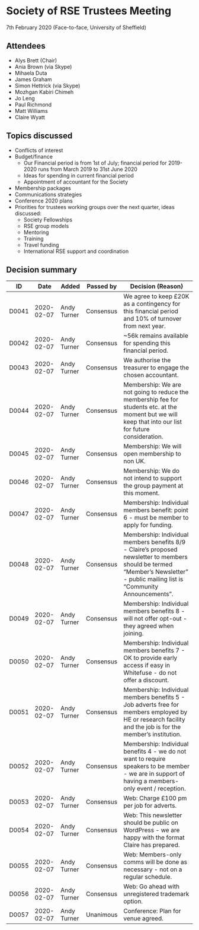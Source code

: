 # Society of RSE Trustees Meeting

7th February 2020 (Face-to-face, University of Sheffield)

## Attendees

   - Alys Brett (Chair)
   - Ania Brown (via Skype)
   - Mihaela Duta
   - James Graham
   - Simon Hettrick (via Skype)
   - Mozhgan Kabiri Chimeh
   - Jo Leng
   - Paul Richmond
   - Matt Williams
   - Claire Wyatt

## Topics discussed

   - Conflicts of interest
   - Budget/finance
     +  Our Financial period is from 1st of July; financial period for 2019-2020 runs from March 2019 to 31st June 2020
     +  Ideas for spending in current financial period
     +  Appointment of accountant for the Society
   - Membership packages
   - Communications strategies
   - Conference 2020 plans
   - Priorities for trustees working groups over the next quarter, ideas discussed:
     +  Society Fellowships
     +  RSE group models
     +  Mentoring
     +  Training
     +  Travel funding
     +  International RSE support and coordination

## Decision summary

| ID  | Date       | Added       | Passed by | Decision (Reason)                                                                                                                                                                                                          |
|-----|------------|-------------|-----------|----------------------------------------------------------------------------------------------------------------------------------------------------------------------------------------------------------------------------|
| D0041 | 2020-02-07 | Andy Turner    | Consensus | We agree to keep £20K as a contingency for  this financial period and 10% of turnover from next year. |
| D0042 | 2020-02-07 | Andy Turner    | Consensus | ~56k remains available for spending this financial period. |
| D0043 | 2020-02-07 | Andy Turner    | Consensus | We authorise the treasurer to engage the chosen accountant. |
| D0044 | 2020-02-07 | Andy Turner    | Consensus | Membership: We are not going to reduce the membership fee for students etc. at the moment but we will keep that into our list for future consideration. |
| D0045 | 2020-02-07 | Andy Turner    | Consensus | Membership: We will open membership to non UK. |
| D0046 | 2020-02-07 | Andy Turner    | Consensus | Membership: We do not intend to support the  group payment at this moment. |
| D0047 | 2020-02-07 | Andy Turner    | Consensus | Membership: Individual members benefit: point 6 - must be member to apply for funding. |
| D0048 | 2020-02-07 | Andy Turner    | Consensus | Membership: Individual members benefits 8/9 - Claire’s proposed newsletter to members should be termed “Member’s Newsletter” - public mailing list is “Community Announcements”. |
| D0049 | 2020-02-07 | Andy Turner    | Consensus | Membership: Individual members benefits 8 - will not offer opt-out - they agreed when joining. |
| D0050 | 2020-02-07 | Andy Turner    | Consensus | Membership: Individual members benefits 7 - OK to provide early access if easy in Whitefuse - do not offer a discount. |
| D0051 | 2020-02-07 | Andy Turner    | Consensus | Membership: Individual members benefits 5 - Job adverts free for members employed by HE or research facility and the job is for the member’s institution. |
| D0052 | 2020-02-07 | Andy Turner    | Consensus | Membership:  Individual benefits 4 - we do not want to require speakers to be member - we are in support of having a members-only event / reception. |
| D0053 | 2020-02-07 | Andy Turner    | Consensus | Web: Charge £100 pm per job for adverts. |
| D0054 | 2020-02-07 | Andy Turner    | Consensus | Web: This newsletter should be public on WordPress - we are happy with the format Claire has prepared. |
| D0055 | 2020-02-07 | Andy Turner    | Consensus | Web: Members-only comms will be done as necessary - not on a regular schedule. |
| D0056 | 2020-02-07 | Andy Turner    | Consensus | Web: Go ahead with unregistered trademark option. |
| D0057 | 2020-02-07 | Andy Turner    | Unanimous | Conference: Plan for venue agreed. |

